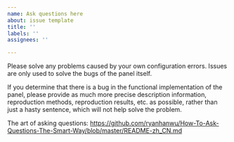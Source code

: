 ```yaml
---
name: Ask questions here
about: issue template
title: ''
labels: ''
assignees: ''

---
```


Please solve any problems caused by your own configuration errors. Issues are only used to solve the bugs of the panel itself.

If you determine that there is a bug in the functional implementation of the panel, please provide as much more precise description information, reproduction methods, reproduction results, etc. as possible, rather than just a hasty sentence, which will not help solve the problem.

The art of asking questions: https://github.com/ryanhanwu/How-To-Ask-Questions-The-Smart-Way/blob/master/README-zh_CN.md
